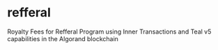 # refferal
Royalty Fees for Refferal Program using Inner Transactions and Teal v5 capabilities in the Algorand blockchain
